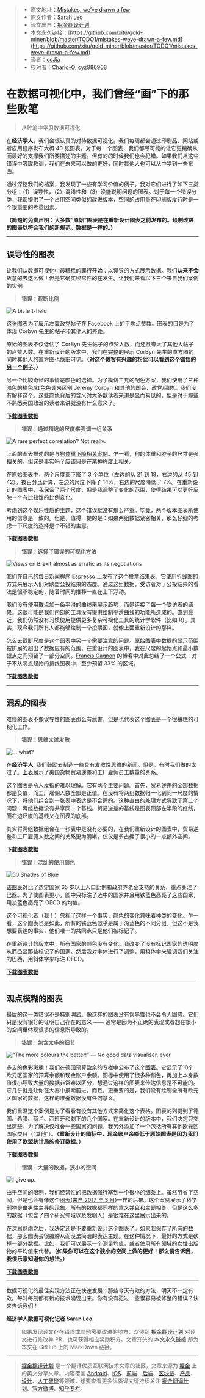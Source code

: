 > * 原文地址：[Mistakes, we’ve drawn a few](https://medium.economist.com/mistakes-weve-drawn-a-few-8cdd8a42d368)
> * 原文作者：[Sarah Leo](https://medium.com/@sarahleo_59097)
> * 译文出自：[掘金翻译计划](https://github.com/xitu/gold-miner)
> * 本文永久链接：[https://github.com/xitu/gold-miner/blob/master/TODO1/mistakes-weve-drawn-a-few.md](https://github.com/xitu/gold-miner/blob/master/TODO1/mistakes-weve-drawn-a-few.md)
> * 译者：[ccJia](https://github.com/ccJia)
> * 校对者：[Charlo-O](https://github.com/Charlo-O), [cyz980908](https://github.com/cyz980908)

# 在数据可视化中，我们曾经“画”下的那些败笔

> 从败笔中学习数据可视化

在**经济学人**，我们会很认真的对待数据可视化。我们每周都会通过印刷品、网站或者应用程序发布大概 40 张图表。对于每一个图表，我们都尽可能的让它更精确从而最好的支撑我们所要描述的主题。但有的的时候我们也会犯错。如果我们从这些错误中吸取教训，我们在未来可以做的更好，同时其他人也可以从中学到一些东西。

通过深挖我们的档案，我发现了一些有学习价值的例子。我对它们进行了如下三类分组：（1）误导性，（2）混淆性和（3）没能说明问题的图表。对于每一个错误分类，我都提供了一个占用空间类似的改进版本，空间的占用量在印刷版发行时是一个很重要的考量因素。

**（简短的免责声明：大多数“原始”图表是在重新设计图表之前发布的。绘制改进的图表以符合我们的新规范。数据是一样的。）**

***

## 误导性的图表

让我们从数据可视化中最糟糕的罪行开始：以误导的方式展示数据。我们**从来不会**故意的去这么做！但是它确实经常性的在发生。让我们来看以下三个来自我们案例的实例。
> **错误：截断比例**

![A bit left-field](https://cdn-images-1.medium.com/max/2560/1*9QE_yL3boSLqopJkSBfL5A.png)

[这张图表](https://www.economist.com/britain/2016/08/13/the-metamorphosis)为了展示左翼政党帖子在 Facebook 上的平均点赞数。图表的目是为了体现 Corbyn 先生的帖子和其他人的差距。

原始的图表不仅低估了 CorByn 先生帖子的点赞人数，而还且夸大了其他人帖子的点赞人数。在重新设计的版本中，我们在完整的展示 CorByn 先生的直方图的同时其他人的直方图也依旧可见。**（对这个博客有兴趣的粉丝可以看到这个错误的[另一个例子](https://medium.economist.com/the-challenges-of-charting-regional-inequality-a9376718348)。）**

另一个比较奇怪的事情是颜色的选择。为了模仿工党的配色方案，我们使用了三种暗色的橘色/红色色调来区别 Jeremy Corbyn 和其他的国会、政党/团体。我们没有解释这个。这些颜色背后的含义对大多数读者来讲是显而易见的，但是对于那些不熟悉英国政治的读者来讲就没有什么意义了。

[**下载图表数据**](http://infographics.economist.com/databank/Economist_corbyn.csv)

> **错误：通过精选的尺度来强调一组关系**

![**A rare perfect correlation? Not really.**](https://cdn-images-1.medium.com/max/2560/1*H21mduPmvzot3oaMThNfFQ.png)

上面的图表描述的是与[狗体重下降相关案例](https://www.economist.com/britain/2016/08/13/subwoofers)。乍一看，狗的体重和脖子的尺寸是强相关的。但这是事实吗？应该只是在某种程度上相关。

在原始图表中，两个尺度都下降了 3 个单位（左边的从 21 到 18，右边的从 45 到 42）。按百分比计算，左边的尺度下降了 14%，右边的尺度降低了 7%。在重新设计的图表中，我保留了两个尺度，但是我调整了变化的范围，使得结果可以更好反映一个有比较性的比例变化。

考虑到这个娱乐性质的主题，这个错误就没有那么严重。毕竟，两个版本图表所使用的信息是一致的。但是，值得一提的是：如果两组数据紧密相关，那么仔细的考虑一下尺度的选择是个不错的主意。

[**下载图表数据**](http://infographics.economist.com/databank/Economist_dogs.csv)

> **错误：选择了错误的可视化方法**

![**Views on Brexit almost as erratic as its negotiations**](https://cdn-images-1.medium.com/max/2560/1*9GzHVtm4y_LeVmFCjqV3Ww.png)

我们在自己的每日新闻程序 Espresso 上发布了这个投票结果表。它使用折线图的方式来展示人们对欧盟公投结果的态度。通过这组数据，受访者对于公投结果的看法是很不稳定的，随着时间的推移一直在上下浮动。

我们没有使用散点加一条平滑的曲线来展示趋势，而是连接了每一个受访者的结果。这很可能是我们内部的工具没有提供绘制平滑曲线的功能所造成的。直到最近，我们仍然没有习惯使用提供更多复杂可视化工具的统计学软件（比如 R）。其实，现今我们所有人都能够绘制一个投票图，就像上面重新设计的那样。

怎么去截断尺度是这个图表中另一个需要注意的问题。原始图表中数据的显示范围被扩展的超出了数据应有的范围。在重设计的图表中，我在尺度的起始点和最小数据点之间预留了一部分空间。[Francis Gagnon](https://www.chezvoila.com/blog/yaxis) 的博客中对此总结了一个公式：对于不从零点起始的折线图表中，至少预留 33% 的区域。

[**下载图表数据**](http://infographics.economist.com/databank/Economist_brexit.csv)

***

## 混乱的图表

难懂的图表不像误导性的图表那么有危害，但是也代表这个图表是一个很糟糕的可视化工作。
> **错误：思维太过发散**

![… what?](https://cdn-images-1.medium.com/max/2560/1*Ilu1H37M1soUh1GHhDa_IA.png)

在**经济学人**, 我们鼓励去制造一些具有发散性思维的新闻。但是，有时我们做的太过了。[上表](https://www.economist.com/briefing/2017/01/21/peter-navarro-is-about-to-become-one-of-the-worlds-most-powerful-economists)展示了美国货物贸易逆差和工厂雇佣员工数量的关系。

这个图表是令人发指的难以理解。它有两个主要问题。首先，贸易逆差的全部数据都是负值，而工厂雇佣人数全部是正值。在没有将两组数据归一化到同一尺度的情况下，将他们组合到一张表中表达是不合适的。这种直白的处理方式导致了第二个问题：两组数据没有共享同一个基线。贸易逆差的基线是图表顶部左半段的红线，而右边尺度的基线又在图表的底部。

其实将两组数据组合在一张表中是没有必要的，在我们重新设计的图表中，贸易逆差和工厂雇佣人数之间的关系更为清晰，仅仅是多占据了很小的一点额外空间。

[**下载图表数据**](http://infographics.economist.com/databank/Economist_us-trade-manufacturing.csv)

> **错误：混乱的使用颜色**

![50 Shades of Blue](https://cdn-images-1.medium.com/max/2560/1*4RND--Bo31DVfiziaa-HBA.png)

[该图表](https://www.economist.com/the-americas/2017/02/25/reducing-brazils-pension-burden)对比了选定国家 65 岁以上人口比例和政府养老金支持的关系，重点关注了巴西。为了使图表更小，图中只标注了选中的国家并且用铁蓝色高亮了这些国家，用淡蓝色高亮了 OECD 的均值。

这个可视化者（我！）忽视了这样一个事实，颜色的变化意味着种类的变化。乍一看，这个图表也是如此，所有的铁蓝色似乎是属于深蓝色的不同分组。但这不是我想要表达的事实，他们唯一的共同点只是他们被标记了。

在重新设计的版本中，所有国家的颜色没有变化。我改变了没有标记国家的透明度从而凸显那些标记了的国家。然后我对字体进行了调整，用粗体字来强调我们关注的巴西，用斜体字来标注 OECD。

[**下载图表数据**](http://infographics.economist.com/databank/Economist_pensions.csv)

***

## 观点模糊的图表

最后的这一类错误不是特别明显。像这样的图表没有误导性也不会令人困惑。它们只是没有很好的证明自己存在的意义 —— 通常是因为不正确的表现或者想在很小的空间里体现很多的信息所导致的。
> **错误：包含太多的细节**

![**“The more colours the better!” — No good data visualiser, ever**](https://cdn-images-1.medium.com/max/2560/1*GB8vGeGzMeueEbkpGTTZVQ.png)

多么的色彩斑斓！我们在德国预算盈余的专栏中公布了这个[图表](https://www.economist.com/finance-and-economics/2016/09/03/more-spend-less-thrift)。它显示了10个欧元区国家的预算余额和现金账户余额。图标中使用了很多种颜色，再加上本身数值很小导致大量的数据非常难以区分，想通过这样的图表来传达信息是不可能的。它几乎就是让你在大雾中摸索前进。而且，更重要的是，我们没有绘制全所有欧元区国家的数据，这样的堆叠数据没有任何意义。

 我们重温这个案例是为了看看有没有其他方式来简化这个表格。图表的列提到了德国、希腊、荷兰、西班牙和剩下的几个国家。在重新设计的版本中，我们决定只突出这些。为了解决仅堆叠一些国家的问题，我另外添加了一个包括所有其他欧元区国家类目（“其他”）。**（重新设计的图标中，现金账户余额低于原始图表是因为我们使用了欧盟统计局的修订数据。）**

[**下载图表数据**](http://infographics.economist.com/databank/Economist_eu-balance.csv)

> **错误：大量的数据，狭小的空间**

![**I give up.**](https://cdn-images-1.medium.com/max/2560/1*7GJIxnYsyFSGgQV537Ittg.png)

由于空间的限制，我们经常性的把数据强行塞到一个很小的细条上。虽然节省了空间，但是也会有像这个[图表(来自 2017 年 3 月)](https://www.economist.com/science-and-technology/2017/03/11/science-remains-male-dominated)一样的后果。这个案例展示了科学刊物是由男性主导的现象。所有的数据都同样的意义并且和主题相关。但是这么多的数据（包含了四个研究领域以及发明人）是很难在这里展示出来的。

在深思熟虑之后，我决定还是不要重新设计这个图表了。如果我保存了所有的数据，那么图表会很臃肿从而没法简洁的表达主题。在这种情况下，最好的方式是砍掉一部分数据。比如，我们可以展示一个测量均值，或者使用所有领域的女性出版物的平均值来代替。**（如果你可以在这个狭小的空间上做的更好！那么请告诉我，我很乐意知道你的想法。）**

[**下载图表数据**](http://infographics.economist.com/databank/Economist_women-research.csv)

***

数据可视化的最佳实现方法正在快速发展：那些今天有效的方法，明天不一定有效。每时每刻都有新的技术涌现出来。你有没有犯过一些很容易被修整的错误？快来告诉我们！

**经济学人数据可视化记者 Sarah Leo**.

> 如果发现译文存在错误或其他需要改进的地方，欢迎到 [掘金翻译计划](https://github.com/xitu/gold-miner) 对译文进行修改并 PR，也可获得相应奖励积分。文章开头的 **本文永久链接** 即为本文在 GitHub 上的 MarkDown 链接。

---

> [掘金翻译计划](https://github.com/xitu/gold-miner) 是一个翻译优质互联网技术文章的社区，文章来源为 [掘金](https://juejin.im) 上的英文分享文章。内容覆盖 [Android](https://github.com/xitu/gold-miner#android)、[iOS](https://github.com/xitu/gold-miner#ios)、[前端](https://github.com/xitu/gold-miner#前端)、[后端](https://github.com/xitu/gold-miner#后端)、[区块链](https://github.com/xitu/gold-miner#区块链)、[产品](https://github.com/xitu/gold-miner#产品)、[设计](https://github.com/xitu/gold-miner#设计)、[人工智能](https://github.com/xitu/gold-miner#人工智能)等领域，想要查看更多优质译文请持续关注 [掘金翻译计划](https://github.com/xitu/gold-miner)、[官方微博](http://weibo.com/juejinfanyi)、[知乎专栏](https://zhuanlan.zhihu.com/juejinfanyi)。
